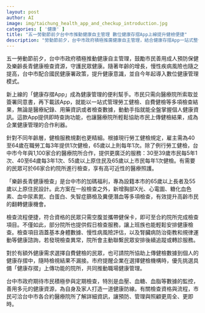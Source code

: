 ```yaml
---
layout: post
author: AI
image: img/taichung_health_app_and_checkup_introduction.jpg
categories: [ '健康' ]
title: "五一勞動節前夕台中市推動健康自主管理 數位健康存摺App上線提升健檢便捷"
description: "勞動節前夕，台中市政府積極推廣健康自主管理，結合健康存摺App一站式整合市民醫療與健檢資訊，並與合約醫療院所合作擴大檢查服務，提升慢性病防治與健康管理效率，特別關注長者與原住民檢查規劃。市府呼籲善用多元資源，共同守護市民健康。"
---
```

五一勞動節前夕，台中市政府積極推動健康自主管理，鼓勵市民善用成人預防保健及樂齡長青健康檢查資源，守護民眾健康。隨著年齡的增長，慢性疾病風險也隨之提高，台中市配合國民健康署政策，提升健康意識，並自今年起導入數位健康管理模式。

新上線的「健康存摺App」成為健康管理的便利幫手。市民只需向醫療院所索取並簽署同意書，再下載該App，就能以一站式管理勞工健檢、自費健檢等多項檢查結果，無論是醫療紀錄、用藥資訊或者檢查數據，動動手指就能全盤掌握個人健康資訊。這款App提供即時查詢功能，也讓醫療院所輕鬆協助市民上傳健檢結果，成為企業健康管理的合作利器。

針對不同年齡層，健檢服務規劃也更精細。根據現行勞工健檢規定，雇主需為40至64歲在職勞工每3年提供1次健檢，65歲以上則每年1次。除了例行勞工健檢，台中市今年與1,100家合約醫療院所合作，提供更廣泛的服務：30至39歲市民每5年1次、40至64歲每3年1次、55歲以上原住民及65歲以上市民每年1次健檢。有需要的民眾可於66家合約院所進行檢查，享有高可近性的醫療照護。

「樂齡長青健康檢查」是台中市的加碼福利，專為設籍本市的65歲以上長者及55歲以上原住民設計。此方案在一般檢查之外，新增胸部X光、心電圖、糖化血色素、血中尿素氮、白蛋白、失智症篩檢及糞便潛血等多項檢查，有效提升高齡市民的翻轉健康機會。

檢查流程便捷，符合資格的民眾只需空腹並攜帶健保卡，即可至合約院所完成檢查項目。不僅如此，部分院所也提供假日檢查服務，讓上班族也能輕鬆安排健康檢查。檢查項目涵蓋基本身體數據、慢性病風險評估，以及腎臟病防治衛教和規律運動等健康諮詢，若發現檢查異常，院所會主動聯繫民眾安排後續追蹤或轉診服務。

對於有額外健康需求選擇自費健檢的民眾，也可請院所協助上傳健檢數據到個人的健康存摺中，隨時檢視結果不漏接。市府提醒企業在選擇健檢機構時，優先挑選具備「健康存摺」上傳功能的院所，共同推動職場健康管理。

台中市政府期待市民積極參與定期檢查，特別是血壓、血糖、血脂等數據的監控，善用多元的健康資源，為自身及家人打造一道健康防線。有關檢查資格與流程，市民可洽台中市各合約醫療院所了解詳細資訊，讓預防、管理與照顧更周全、更即時。